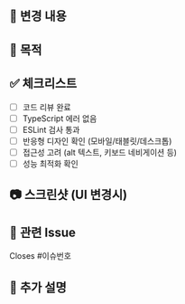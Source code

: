 ## 📝 변경 내용
<!-- 무엇을 변경했는지 간단히 설명해주세요 -->

## 🎯 목적
<!-- 왜 이 변경이 필요한지 설명해주세요 -->

## ✅ 체크리스트
- [ ] 코드 리뷰 완료
- [ ] TypeScript 에러 없음
- [ ] ESLint 검사 통과
- [ ] 반응형 디자인 확인 (모바일/태블릿/데스크톱)
- [ ] 접근성 고려 (alt 텍스트, 키보드 네비게이션 등)
- [ ] 성능 최적화 확인

## 📷 스크린샷 (UI 변경시)
<!-- Before/After 스크린샷을 첨부해주세요 -->

## 🔗 관련 Issue
<!-- 관련된 이슈가 있다면 연결해주세요 -->
Closes #이슈번호

## 💬 추가 설명
<!-- 리뷰어가 알아야 할 추가 정보가 있다면 작성해주세요 -->